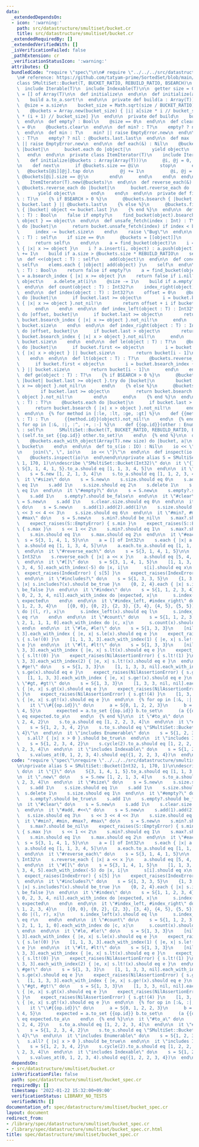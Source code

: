 ```yaml
---
data:
  _extendedDependsOn:
  - icon: ':warning:'
    path: src/datastructure/smultiset/bucket.cr
    title: src/datastructure/smultiset/bucket.cr
  _extendedRequiredBy: []
  _extendedVerifiedWith: []
  _isVerificationFailed: false
  _pathExtension: cr
  _verificationStatusIcon: ':warning:'
  attributes: {}
  bundledCode: "require \"spec\"\n\n# require \"../../../src/datastructure/smultiset/bucket\"\
    \n# reference: https://github.com/tatyam-prime/SortedSet/blob/main/SortedSet.py\n\
    class SMultiSet::Bucket(T, BUCKET_RATIO, REBUILD_RATIO, BSEARCH)\n  include Enumerable(T)\n\
    \  include Iterable(T)\n  include Indexable(T)\n\n  getter size = 0\n  @buckets\
    \ = [] of Array(T)\n\n  def initialize\n  end\n\n  def initialize(a : Enumerable(T))\n\
    \    build a.to_a.sort!\n  end\n\n  private def build(a : Array(T)) : Nil\n  \
    \  @size = a.size\n    bucket_size = Math.sqrt(size / BUCKET_RATIO).ceil.to_i\n\
    \    @buckets = Array.new(bucket_size) { |i| a[size * i // bucket_size...size\
    \ * (i + 1) // bucket_size] }\n  end\n\n  private def build\n    build to_a\n\
    \  end\n\n  def empty? : Bool\n    @size == 0\n  end\n\n  def clear\n    @size\
    \ = 0\n    @buckets.clear\n  end\n\n  def min? : T?\n    empty? ? nil : @buckets.first.first\n\
    \  end\n\n  def min : T\n    min? || raise EmptyError.new\n  end\n\n  def max?\
    \ : T?\n    empty? ? nil : @buckets.last.last\n  end\n\n  def max : T\n    max?\
    \ || raise EmptyError.new\n  end\n\n  def each(&) : Nil\n    @buckets.each do\
    \ |bucket|\n      bucket.each do |object|\n        yield object\n      end\n \
    \   end\n  end\n\n  private class ItemIterator(T)\n    include Iterator(T)\n\n\
    \    def initialize(@buckets : Array(Array(T)))\n      @i, @j = 0, 0\n    end\n\
    \n    def next\n      if @buckets.size == @i\n        stop\n      else\n     \
    \   @buckets[@i][@j].tap do\n          @j += 1\n          @i, @j = @i + 1, 0 if\
    \ @buckets[@i].size == @j\n        end\n      end\n    end\n  end\n\n  def each\n\
    \    ItemIterator(T).new(@buckets)\n  end\n\n  def reverse_each(&) : Nil\n   \
    \ @buckets.reverse_each do |bucket|\n      bucket.reverse_each do |object|\n \
    \       yield object\n      end\n    end\n  end\n\n  private def find_bucket(object\
    \ : T)\n    {% if BSEARCH > 0 %}\n      @buckets.bsearch { |bucket| object <=\
    \ bucket.last } || @buckets.last\n    {% else %}\n      @buckets.find(@buckets.last)\
    \ { |bucket| object <= bucket.last }\n    {% end %}\n  end\n\n  def includes?(object\
    \ : T) : Bool\n    false if empty?\n    find_bucket(object).bsearch { |x| x >=\
    \ object } == object\n  end\n\n  def unsafe_fetch(index : Int) : T\n    @buckets.each\
    \ do |bucket|\n      return bucket.unsafe_fetch(index) if index < bucket.size\n\
    \      index -= bucket.size\n    end\n    raise \"Bug\"\n  end\n\n  def add(object\
    \ : T) : self\n    if size == 0\n      @buckets = [[object]]\n      @size = 1\n\
    \      return self\n    end\n\n    a = find_bucket(object)\n    i = a.bsearch_index\
    \ { |x| x >= object }\n    i ? a.insert(i, object) : a.push(object)\n    @size\
    \ += 1\n    build if a.size > @buckets.size * REBUILD_RATIO\n    self\n  end\n\
    \n  def <<(object : T) : self\n    add(object)\n  end\n\n  def concat(elems) :\
    \ self\n    elems.each { |object| add(object) }\n    self\n  end\n\n  def delete(object\
    \ : T) : Bool\n    return false if empty?\n    a = find_bucket(object)\n    i\
    \ = a.bsearch_index { |x| x >= object }\n    return false if i.nil? || a[i] !=\
    \ object\n    a.delete_at(i)\n    @size -= 1\n    build if a.empty?\n    true\n\
    \  end\n\n  def count(object : T) : Int32?\n    index_right(object) - index_left(object)\n\
    \  end\n\n  def index(object : T) : Int32?\n    offset = 0\n    @buckets.each\
    \ do |bucket|\n      if bucket.last >= object\n        i = bucket.bsearch_index\
    \ { |x| x >= object }.not_nil!\n        return offset + i if bucket[i] == object\n\
    \      end\n    end\n  end\n\n  def index_left(object : T) : Int32\n    @buckets.reduce(0)\
    \ do |offset, bucket|\n      if bucket.last >= object\n        return offset +\
    \ bucket.bsearch_index { |x| x >= object }.not_nil!\n      end\n      offset +\
    \ bucket.size\n    end\n  end\n\n  def index_right(object : T) : Int32?\n    @buckets.reduce(0)\
    \ do |offset, bucket|\n      if bucket.last > object\n        return offset +\
    \ bucket.bsearch_index { |x| x > object }.not_nil!\n      end\n      offset +\
    \ bucket.size\n    end\n  end\n\n  def le(object : T) : T?\n    @buckets.reverse_each\
    \ do |bucket|\n      if bucket.first <= object\n        i = bucket.bsearch_index\
    \ { |x| x > object } || bucket.size\n        return bucket[i - 1]\n      end\n\
    \    end\n  end\n\n  def lt(object : T) : T?\n    @buckets.reverse_each do |bucket|\n\
    \      if bucket.first < object\n        i = bucket.bsearch_index { |x| x >= object\
    \ } || bucket.size\n        return bucket[i - 1]\n      end\n    end\n  end\n\n\
    \  def ge(object : T) : T?\n    {% if BSEARCH > 0 %}\n      @buckets.bsearch {\
    \ |bucket| bucket.last >= object }.try do |bucket|\n        bucket.bsearch { |x|\
    \ x >= object }.not_nil!\n      end\n    {% else %}\n      @buckets.each do |bucket|\n\
    \        if bucket.last >= object\n          return bucket.bsearch { |x| x >=\
    \ object }.not_nil!\n        end\n      end\n    {% end %}\n  end\n\n  def gt(object\
    \ : T) : T?\n    @buckets.each do |bucket|\n      if bucket.last > object\n  \
    \      return bucket.bsearch { |x| x > object }.not_nil!\n      end\n    end\n\
    \  end\n\n  {% for method in [:le, :lt, :ge, :gt] %}\n    def {{method.id}}!(object\
    \ : T) : T\n      {{method.id}}(object).not_nil!\n    end\n  {% end %}\n\n  {%\
    \ for op in [:&, :|, :^, :+, :-] %}\n    def {{op.id}}(other : Enumerable(T))\
    \ : self\n      SMultiSet::Bucket(T, BUCKET_RATIO, REBUILD_RATIO, BSEARCH).new\
    \ (self.to_set {{op.id}} other.to_set)\n    end\n  {% end %}\n\n  def to_a : Array(T)\n\
    \    @buckets.each_with_object(Array(T).new size) do |bucket, a|\n      a.concat\
    \ bucket\n    end\n  end\n\n  def to_s(io : IO) : Nil\n    io << \"SMultiSet::Bucket{\"\
    \n    join(\", \", io)\n    io << \"}\"\n  end\n\n  def inspect(io : IO) : Nil\n\
    \    @buckets.inspect(io)\n  end\nend\n\nprivate alias S = SMultiSet::Bucket(Int32,\
    \ 1, 170, 1)\n\ndescribe \"SMultiSet::Bucket(Int32)\" do\n  it \"{}\" do\n   \
    \ S{3, 1, 4, 1, 5}.to_a.should eq [1, 1, 3, 4, 5]\n  end\n\n  it \".new\" do\n\
    \    s = S.new [1, 2, 1, 3, 4]\n    s.to_a.should eq [1, 1, 2, 3, 4]\n  end\n\n\
    \  it \"#size\" do\n    s = S.new\n    s.size.should eq 0\n    s.add 1\n    s.size.should\
    \ eq 1\n    s.add 1\n    s.size.should eq 2\n    s.delete 1\n    s.size.should\
    \ eq 1\n  end\n\n  it \"#empty?\" do\n    s = S.new\n    s.empty?.should be_true\n\
    \    s.add 1\n    s.empty?.should be_false\n  end\n\n  it \"#clear\" do\n    s\
    \ = S.new\n    s.add 1\n    s.clear.size.should eq 0\n  end\n\n  it \"#add, #<<\"\
    \ do\n    s = S.new\n    s.add(1).add(2).add(1)\n    s.size.should eq 3\n    s\
    \ << 3 << 4 << 3\n    s.size.should eq 6\n  end\n\n  it \"#min?, #min, #max?,\
    \ #max\" do\n    s = S.new\n    s.min?.should be_nil\n    s.max?.should be_nil\n\
    \    expect_raises(S::EmptyError) { s.min }\n    expect_raises(S::EmptyError)\
    \ { s.max }\n    s << 1 << 2\n    s.min?.should eq 1\n    s.max?.should eq 2\n\
    \    s.min.should eq 1\n    s.max.should eq 2\n  end\n\n  it \"#each\" do\n  \
    \  s = S{3, 1, 4, 1, 5}\n\n    a = [] of Int32\n    s.each { |x| a << x }\n  \
    \  a.should eq [1, 1, 3, 4, 5]\n\n    a.each.to_a.should eq [1, 1, 3, 4, 5]\n\
    \  end\n\n  it \"#reverse_each\" do\n    s = S{3, 1, 4, 1, 5}\n\n    a = [] of\
    \ Int32\n    s.reverse_each { |x| a << x }\n    a.should eq [5, 4, 3, 1, 1]\n\
    \  end\n\n  it \"#[]\" do\n    s = S{3, 1, 4, 1, 5}\n    [1, 1, 3, 4, 5, 1, 1,\
    \ 3, 4, 5].each_with_index(-5) do |x, i|\n      s[i].should eq x\n    end\n  \
    \  expect_raises(IndexError) { s[5] }\n    expect_raises(IndexError) { s[-6] }\n\
    \  end\n\n  it \"#includes?\" do\n    s = S{1, 3, 3, 5}\n    {1, 3, 5}.each {\
    \ |x| s.includes?(x).should be_true }\n    {0, 2, 4}.each { |x| s.includes?(x).should\
    \ be_false }\n  end\n\n  it \"#index\" do\n    s = S{1, 1, 2, 3, 4}\n    [nil,\
    \ 0, 2, 3, 4, nil].each_with_index do |expected, x|\n      s.index(x).should eq\
    \ expected\n    end\n  end\n\n  it \"#index_left, #index_right\" do\n    s = S{1,\
    \ 1, 2, 3, 4}\n    [{0, 0}, {0, 2}, {2, 3}, {3, 4}, {4, 5}, {5, 5}].each_with_index\
    \ do |(l, r), x|\n      s.index_left(x).should eq l\n      s.index_right(x).should\
    \ eq r\n    end\n  end\n\n  it \"#count\" do\n    s = S{1, 1, 2, 3, 4}\n    [0,\
    \ 2, 1, 1, 1, 0].each_with_index do |c, x|\n      s.count(x).should eq c\n   \
    \ end\n  end\n\n  it \"#le, #le!\" do\n    s = S{1, 3, 3}\n    [nil, 1, 1, 3,\
    \ 3].each_with_index { |e, x| s.le(x).should eq e }\n    expect_raises(NilAssertionError)\
    \ { s.le!(0) }\n    [1, 1, 3, 3].each_with_index(1) { |e, x| s.le!(x).should eq\
    \ e }\n  end\n\n  it \"#lt, #lt!\" do\n    s = S{1, 3, 3}\n    [nil, nil, 1, 1,\
    \ 3, 3].each_with_index { |e, x| s.lt(x).should eq e }\n    expect_raises(NilAssertionError)\
    \ { s.lt!(0) }\n    expect_raises(NilAssertionError) { s.lt!(1) }\n    [1, 1,\
    \ 3, 3].each_with_index(2) { |e, x| s.lt!(x).should eq e }\n  end\n\n  it \"#ge,\
    \ #ge!\" do\n    s = S{1, 3, 3}\n    [1, 1, 3, 3, nil].each_with_index { |e, x|\
    \ s.ge(x).should eq e }\n    expect_raises(NilAssertionError) { s.ge!(4) }\n \
    \   [1, 1, 3, 3].each_with_index { |e, x| s.ge!(x).should eq e }\n  end\n\n  it\
    \ \"#gt, #gt!\" do\n    s = S{1, 3, 3}\n    [1, 3, 3, nil, nil].each_with_index\
    \ { |e, x| s.gt(x).should eq e }\n    expect_raises(NilAssertionError) { s.gt!(3)\
    \ }\n    expect_raises(NilAssertionError) { s.gt!(4) }\n    [1, 3, 3].each_with_index\
    \ { |e, x| s.gt!(x).should eq e }\n  end\n\n  {% for op in [:&, :|, :+, :-] %}\n\
    \    it \"\\#{{op.id}}\" do\n      a = S{0, 1, 2, 2, 3}\n      b = {1, 1, 2, 3,\
    \ 4, 5}\n      expected = a.to_set {{op.id}} b.to_set\n      (a {{op.id}} b).to_a.should\
    \ eq expected.to_a\n    end\n  {% end %}\n\n  it \"#to_a\" do\n    s = S{1, 3,\
    \ 2, 4, 2}\n    s.to_a.should eq [1, 2, 2, 3, 4]\n  end\n\n  it \"#to_s\" do\n\
    \    s = S{1, 2, 3, 4, 2}\n    s.to_s.should eq \"SMultiSet::Bucket{1, 2, 2, 3,\
    \ 4}\"\n  end\n\n  it \"includes Enumerable\" do\n    s = S{1, 2, 3, 4, 2}\n \
    \   s.all? { |x| x > 0 }.should be_true\n  end\n\n  it \"includes Iterable\" do\n\
    \    s = S{1, 2, 3, 4, 2}\n    s.cycle(2).to_a.should eq [1, 2, 2, 3, 4, 1, 2,\
    \ 2, 3, 4]\n  end\n\n  it \"includes Indexable\" do\n    s = S{1, 2, 3, 4, 2}\n\
    \    s.values_at(0, 1, 2, 3, 4).should eq({1, 2, 2, 3, 4})\n  end\nend\n"
  code: "require \"spec\"\nrequire \"../../../src/datastructure/smultiset/bucket\"\
    \n\nprivate alias S = SMultiSet::Bucket(Int32, 1, 170, 1)\n\ndescribe \"SMultiSet::Bucket(Int32)\"\
    \ do\n  it \"{}\" do\n    S{3, 1, 4, 1, 5}.to_a.should eq [1, 1, 3, 4, 5]\n  end\n\
    \n  it \".new\" do\n    s = S.new [1, 2, 1, 3, 4]\n    s.to_a.should eq [1, 1,\
    \ 2, 3, 4]\n  end\n\n  it \"#size\" do\n    s = S.new\n    s.size.should eq 0\n\
    \    s.add 1\n    s.size.should eq 1\n    s.add 1\n    s.size.should eq 2\n  \
    \  s.delete 1\n    s.size.should eq 1\n  end\n\n  it \"#empty?\" do\n    s = S.new\n\
    \    s.empty?.should be_true\n    s.add 1\n    s.empty?.should be_false\n  end\n\
    \n  it \"#clear\" do\n    s = S.new\n    s.add 1\n    s.clear.size.should eq 0\n\
    \  end\n\n  it \"#add, #<<\" do\n    s = S.new\n    s.add(1).add(2).add(1)\n \
    \   s.size.should eq 3\n    s << 3 << 4 << 3\n    s.size.should eq 6\n  end\n\n\
    \  it \"#min?, #min, #max?, #max\" do\n    s = S.new\n    s.min?.should be_nil\n\
    \    s.max?.should be_nil\n    expect_raises(S::EmptyError) { s.min }\n    expect_raises(S::EmptyError)\
    \ { s.max }\n    s << 1 << 2\n    s.min?.should eq 1\n    s.max?.should eq 2\n\
    \    s.min.should eq 1\n    s.max.should eq 2\n  end\n\n  it \"#each\" do\n  \
    \  s = S{3, 1, 4, 1, 5}\n\n    a = [] of Int32\n    s.each { |x| a << x }\n  \
    \  a.should eq [1, 1, 3, 4, 5]\n\n    a.each.to_a.should eq [1, 1, 3, 4, 5]\n\
    \  end\n\n  it \"#reverse_each\" do\n    s = S{3, 1, 4, 1, 5}\n\n    a = [] of\
    \ Int32\n    s.reverse_each { |x| a << x }\n    a.should eq [5, 4, 3, 1, 1]\n\
    \  end\n\n  it \"#[]\" do\n    s = S{3, 1, 4, 1, 5}\n    [1, 1, 3, 4, 5, 1, 1,\
    \ 3, 4, 5].each_with_index(-5) do |x, i|\n      s[i].should eq x\n    end\n  \
    \  expect_raises(IndexError) { s[5] }\n    expect_raises(IndexError) { s[-6] }\n\
    \  end\n\n  it \"#includes?\" do\n    s = S{1, 3, 3, 5}\n    {1, 3, 5}.each {\
    \ |x| s.includes?(x).should be_true }\n    {0, 2, 4}.each { |x| s.includes?(x).should\
    \ be_false }\n  end\n\n  it \"#index\" do\n    s = S{1, 1, 2, 3, 4}\n    [nil,\
    \ 0, 2, 3, 4, nil].each_with_index do |expected, x|\n      s.index(x).should eq\
    \ expected\n    end\n  end\n\n  it \"#index_left, #index_right\" do\n    s = S{1,\
    \ 1, 2, 3, 4}\n    [{0, 0}, {0, 2}, {2, 3}, {3, 4}, {4, 5}, {5, 5}].each_with_index\
    \ do |(l, r), x|\n      s.index_left(x).should eq l\n      s.index_right(x).should\
    \ eq r\n    end\n  end\n\n  it \"#count\" do\n    s = S{1, 1, 2, 3, 4}\n    [0,\
    \ 2, 1, 1, 1, 0].each_with_index do |c, x|\n      s.count(x).should eq c\n   \
    \ end\n  end\n\n  it \"#le, #le!\" do\n    s = S{1, 3, 3}\n    [nil, 1, 1, 3,\
    \ 3].each_with_index { |e, x| s.le(x).should eq e }\n    expect_raises(NilAssertionError)\
    \ { s.le!(0) }\n    [1, 1, 3, 3].each_with_index(1) { |e, x| s.le!(x).should eq\
    \ e }\n  end\n\n  it \"#lt, #lt!\" do\n    s = S{1, 3, 3}\n    [nil, nil, 1, 1,\
    \ 3, 3].each_with_index { |e, x| s.lt(x).should eq e }\n    expect_raises(NilAssertionError)\
    \ { s.lt!(0) }\n    expect_raises(NilAssertionError) { s.lt!(1) }\n    [1, 1,\
    \ 3, 3].each_with_index(2) { |e, x| s.lt!(x).should eq e }\n  end\n\n  it \"#ge,\
    \ #ge!\" do\n    s = S{1, 3, 3}\n    [1, 1, 3, 3, nil].each_with_index { |e, x|\
    \ s.ge(x).should eq e }\n    expect_raises(NilAssertionError) { s.ge!(4) }\n \
    \   [1, 1, 3, 3].each_with_index { |e, x| s.ge!(x).should eq e }\n  end\n\n  it\
    \ \"#gt, #gt!\" do\n    s = S{1, 3, 3}\n    [1, 3, 3, nil, nil].each_with_index\
    \ { |e, x| s.gt(x).should eq e }\n    expect_raises(NilAssertionError) { s.gt!(3)\
    \ }\n    expect_raises(NilAssertionError) { s.gt!(4) }\n    [1, 3, 3].each_with_index\
    \ { |e, x| s.gt!(x).should eq e }\n  end\n\n  {% for op in [:&, :|, :+, :-] %}\n\
    \    it \"\\#{{op.id}}\" do\n      a = S{0, 1, 2, 2, 3}\n      b = {1, 1, 2, 3,\
    \ 4, 5}\n      expected = a.to_set {{op.id}} b.to_set\n      (a {{op.id}} b).to_a.should\
    \ eq expected.to_a\n    end\n  {% end %}\n\n  it \"#to_a\" do\n    s = S{1, 3,\
    \ 2, 4, 2}\n    s.to_a.should eq [1, 2, 2, 3, 4]\n  end\n\n  it \"#to_s\" do\n\
    \    s = S{1, 2, 3, 4, 2}\n    s.to_s.should eq \"SMultiSet::Bucket{1, 2, 2, 3,\
    \ 4}\"\n  end\n\n  it \"includes Enumerable\" do\n    s = S{1, 2, 3, 4, 2}\n \
    \   s.all? { |x| x > 0 }.should be_true\n  end\n\n  it \"includes Iterable\" do\n\
    \    s = S{1, 2, 3, 4, 2}\n    s.cycle(2).to_a.should eq [1, 2, 2, 3, 4, 1, 2,\
    \ 2, 3, 4]\n  end\n\n  it \"includes Indexable\" do\n    s = S{1, 2, 3, 4, 2}\n\
    \    s.values_at(0, 1, 2, 3, 4).should eq({1, 2, 2, 3, 4})\n  end\nend\n"
  dependsOn:
  - src/datastructure/smultiset/bucket.cr
  isVerificationFile: false
  path: spec/datastructure/smultiset/bucket_spec.cr
  requiredBy: []
  timestamp: '2022-01-22 15:32:00+09:00'
  verificationStatus: LIBRARY_NO_TESTS
  verifiedWith: []
documentation_of: spec/datastructure/smultiset/bucket_spec.cr
layout: document
redirect_from:
- /library/spec/datastructure/smultiset/bucket_spec.cr
- /library/spec/datastructure/smultiset/bucket_spec.cr.html
title: spec/datastructure/smultiset/bucket_spec.cr
---
```


